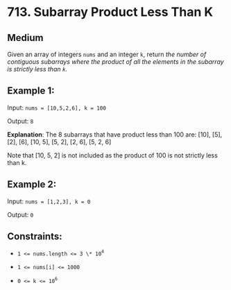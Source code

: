 # 713. Subarray Product Less Than K

## Medium

Given an array of integers `nums` and an integer `k`, return _the number of contiguous subarrays where the product of all the elements in the subarray is strictly less than `k`._

## Example 1:

Input: `nums = [10,5,2,6], k = 100`

Output: `8`

**Explanation**: The 8 subarrays that have product less than 100 are:
[10], [5], [2], [6], [10, 5], [5, 2], [2, 6], [5, 2, 6]

Note that [10, 5, 2] is not included as the product of 100 is not strictly less than k.

## Example 2:

Input: `nums = [1,2,3], k = 0`

Output: `0`

## Constraints:

- `1 <= nums.length <= 3 \* 10`<sup>`4`</sup>

- `1 <= nums[i] <= 1000`

- `0 <= k <= 10`<sup>`6`</sup>
